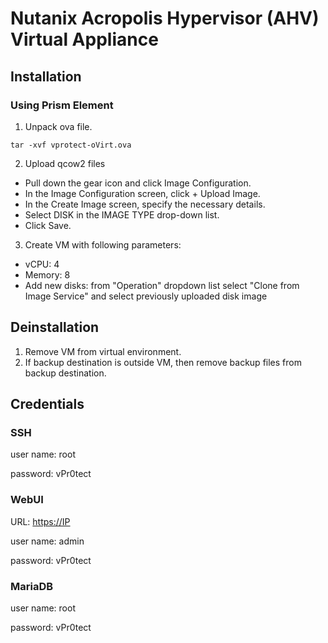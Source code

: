 # Nutanix Acropolis Hypervisor \(AHV\) Virtual Appliance

## Installation

### Using Prism Element

1. Unpack ova file.

```text
tar -xvf vprotect-oVirt.ova
```

2. Upload qcow2 files
- Pull down the gear icon and click Image Configuration.
- In the Image Configuration screen, click + Upload Image.
- In the Create Image screen, specify the necessary details.
- Select DISK in the IMAGE TYPE drop-down list.
- Click Save.

3. Create VM with following parameters:
- vCPU: 4
- Memory: 8
- Add new disks: from "Operation" dropdown list select "Clone from Image Service" and select previously uploaded disk image


## Deinstallation

1. Remove VM from virtual environment.
2. If backup destination is outside VM, then remove backup files from backup destination.

## Credentials

### SSH

user name: root

password: vPr0tect

### WebUI

URL: [https://IP](https://IP)

user name: admin

password: vPr0tect

### MariaDB

user name: root

password: vPr0tect